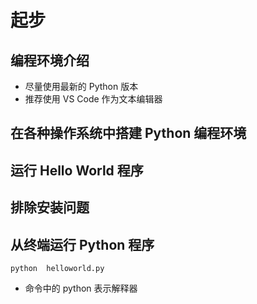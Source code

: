 # 起步

## 编程环境介绍

- 尽量使用最新的 Python 版本
- 推荐使用 VS Code 作为文本编辑器

## 在各种操作系统中搭建 Python 编程环境

## 运行 Hello World 程序

## 排除安装问题

## 从终端运行 Python 程序

```cli
python  helloworld.py
```

- 命令中的 python 表示解释器
